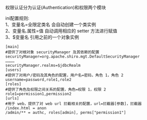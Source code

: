权限认证分为认证(Authentication)和权限两个模块<br>

ini配置规则:<br>
1、变量名=全限定类名 会自动创建一个类实例<br>
2、变量名.属性=值 自动调用相应的 setter 方法进行赋值<br>
3、$变量名 引用之前的一个对象实例<br>

    [main]
    #提供了对根对象 securityManager 及其依赖的配置
    securityManager=org.apache.shiro.mgt.DefaultSecurityManager
    …………
    securityManager.realms=$jdbcRealm
    [users]
    #提供了对用户/密码及其角色的配置，用户名=密码，角色 1，角色 2
    username=password,role1,role2
    [roles]
    #提供了角色及权限之间关系的配置，角色=权限 1，权限 2
    role1=permission1,permission2
    [urls]
    #用于 web，提供了对 web url 拦截相关的配置，url=拦截器[参数]，拦截器
    /index.html = anon
    /admin/** = authc, roles[admin], perms["permission1"]